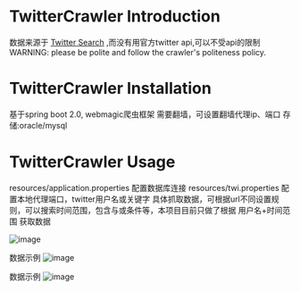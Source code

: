 # TwitterCrawler Introduction
数据来源于 [Twitter Search](https://twitter.com/search-home) ,而没有用官方twitter api,可以不受api的限制   
WARNING: please be polite and follow the crawler's politeness policy.

# TwitterCrawler Installation
基于spring boot 2.0,
webmagic爬虫框架
需要翻墙，可设置翻墙代理ip、端口
存储:oracle/mysql

# TwitterCrawler Usage
resources/application.properties 配置数据库连接
resources/twi.properties 配置本地代理端口，twitter用户名或关键字
具体抓取数据，可根据url不同设置规则，可以搜索时间范围，包含与或条件等，本项目目前只做了根据 用户名+时间范围 获取数据



![image](https://github.com/casolxia/TwitterCrawler/blob/master/images/sample2.png)

数据示例
![image](https://github.com/casolxia/TwitterCrawler/blob/master/images/sample1.png)

数据示例
![image](https://github.com/casolxia/TwitterCrawler/blob/master/images/sample.png)


